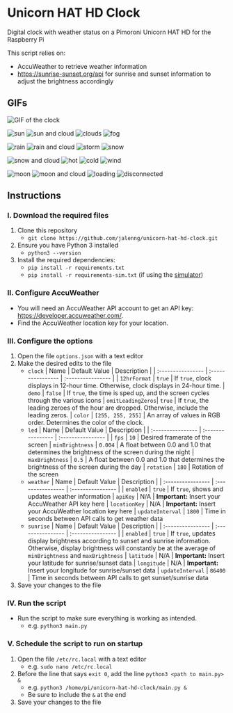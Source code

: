 # Unicorn HAT HD Clock
Digital clock with weather status on a Pimoroni Unicorn HAT HD for the Raspberry Pi

This script relies on:
- AccuWeather to retrieve weather information
- https://sunrise-sunset.org/api for sunrise and sunset information to adjust the brightness accordingly
## GIFs
![GIF of the clock](https://user-images.githubusercontent.com/42555186/199179508-c477e8ba-bc36-42db-8626-b16badf9cce3.gif)

![sun](https://user-images.githubusercontent.com/42555186/199180158-473950e8-c768-409e-b6e2-1d3ade414937.gif)
![sun and cloud](https://user-images.githubusercontent.com/42555186/199180157-f90b5b6f-f507-46f1-b067-a293b8da0c1d.gif)
![clouds](https://user-images.githubusercontent.com/42555186/199180140-f91f2515-b1ab-449a-9f8a-f64a8f65c585.gif)
![fog](https://user-images.githubusercontent.com/42555186/199180143-5308898e-13d8-49e8-ae47-844d671205cf.gif)

![rain](https://user-images.githubusercontent.com/42555186/199181173-a0a867d2-9467-4707-90b6-c2b8b24f3dc0.gif)
![rain and cloud](https://user-images.githubusercontent.com/42555186/199180153-8236f758-2eba-4114-a35e-90b9b8658366.gif)
![storm](https://user-images.githubusercontent.com/42555186/199180156-16c4ccbc-7ae6-421d-b07d-8632c265a1ae.gif)
![snow](https://user-images.githubusercontent.com/42555186/199181172-3094c16e-c484-46c7-98a2-91471df33923.gif)

![snow and cloud](https://user-images.githubusercontent.com/42555186/199180154-aa802605-3d4f-425a-861b-2b44486a0f13.gif)
![hot](https://user-images.githubusercontent.com/42555186/199180144-f32f8954-738c-4e5a-a583-e600b7d0bf30.gif)
![cold](https://user-images.githubusercontent.com/42555186/199187852-03e96545-953c-44c5-8e05-5bcfe106581d.png)
![wind](https://user-images.githubusercontent.com/42555186/199180136-f6d820ad-29f4-4870-92c9-745b2c409eab.gif)

![moon](https://user-images.githubusercontent.com/42555186/199187848-6083a6fb-1cfc-48cf-abca-75338f910156.png)
![moon and cloud](https://user-images.githubusercontent.com/42555186/199187842-43ee1913-e857-4e8c-af0b-c2e6068faf5a.gif)
![loading](https://user-images.githubusercontent.com/42555186/199180147-481e3ec5-8e48-4521-807d-4b488770900e.gif)
![disconnected](https://user-images.githubusercontent.com/42555186/199188347-52d12ed5-3178-4f85-be34-b1087ac828ad.gif)

## Instructions
### I. Download the required files
1. Clone this repository
    - `git clone https://github.com/jalenng/unicorn-hat-hd-clock.git`
2. Ensure you have Python 3 installed
    - `python3 --version`
3. Install the required dependencies:
    - `pip install -r requirements.txt`
    - `pip install -r requirements-sim.txt` (if using the [simulator](https://github.com/jayniz/unicorn-hat-sim))
### II. Configure AccuWeather
- You will need an AccuWeather API account to get an API key: https://developer.accuweather.com/.
- Find the AccuWeather location key for your location.
### III. Configure the options
1. Open the file `options.json` with a text editor
2. Make the desired edits to the file
    - `clock`
        | Name              | Default Value     | Description       |
        | :---------------- | :---------------- | :---------------- |
        | `12hrFormat`      | `true`            | If `true`, clock displays in 12-hour time. Otherwise, clock displays in 24-hour time.
        | `demo`            | `false`           | If `true`, the time is sped up, and the screen cycles through the various icons
        | `omitLeadingZeros`| `true`            | If `true`, the leading zeroes of the hour are dropped. Otherwise, include the leading zeros.
        | `color`           | `[255, 255, 255]` | An array of values in RGB order. Determines the color of the clock.
    - `led`
        | Name              | Default Value     | Description       |
        | :---------------- | :---------------- | :---------------- |
        | `fps`             | `10`              | Desired framerate of the screen
        | `minBrightness`   | `0.004`           | A float between 0.0 and 1.0 that determines the brightness of the screen during the night
        | `maxBrightness`   | `0.5`             | A float between 0.0 and 1.0 that determines the brightness of the screen during the day
        | `rotation`        | `180`             | Rotation of the screen
    - `weather`
        | Name              | Default Value     | Description       |
        | :---------------- | :---------------- | :---------------- |
        | `enabled`         | `true`            | If `true`, shows and updates weather information
        | `apiKey`          | N/A               | **Important:** Insert your AccuWeather API key here 
        | `locationKey`     | N/A               | **Important:** Insert your AccuWeather location key here
        | `updateInterval`  | `1800`            | Time in seconds between API calls to get weather data
    - `sunrise`
        | Name              | Default Value     | Description       |
        | :---------------- | :---------------- | :---------------- |
        | `enabled`         | `true`            | If `true`, updates display brightness according to sunset and sunrise information. Otherwise, display brightness will constantly be at the average of `minBrightness` and `maxBrightness`
        | `latitude`        | N/A               | **Important:** Insert your latitude for sunrise/sunset data
        | `longitude`       | N/A               | **Important:** Insert your longitude for sunrise/sunset data
        | `updateInterval`  | `86400`           | Time in seconds between API calls to get sunset/sunrise data
3. Save your changes to the file
### IV. Run the script
- Run the script to make sure everything is working as intended.
    - e.g. `python3 main.py`
### V. Schedule the script to run on startup
1. Open the file `/etc/rc.local` with a text editor
    - e.g. `sudo nano /etc/rc.local`
2. Before the line that says `exit 0`, add the line `python3 <path to main.py> &`
    - e.g. `python3 /home/pi/unicorn-hat-hd-clock/main.py &`
    - Be sure to include the `&` at the end
3. Save your changes to the file
